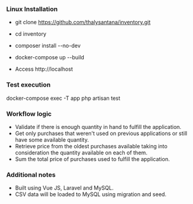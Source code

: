 ### Linux Installation
- git clone https://github.com/thalysantana/inventory.git
- cd inventory
- composer install --no-dev
- docker-compose up --build

- Access http://localhost

### Test execution
docker-compose exec -T app php artisan test

### Workflow logic
- Validate if there is enough quantity in hand to fulfill the application.
- Get only purchases that weren't used on previous applications or still have some available quantity.
- Retrieve price from the oldest purchases available taking into consideration the quantity available on each of them.
- Sum the total price of purchases used to fulfill the application.

### Additional notes
- Built using Vue JS, Laravel and MySQL.
- CSV data will be loaded to MySQL using migration and seed. 
